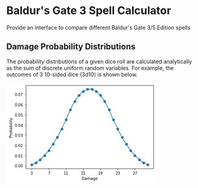 # Baldur's Gate 3 Spell Calculator
Provide an interface to compare different Baldur's Gate 3/5 Edition spells

## Damage Probability Distributions
The probability distributions of a given dice roll are calculated analytically as the sum of discrete uniform random variables. For example, the outcomes of 3 10-sided dice (3d10) is shown below.


![Alt text](/screenshots/3d10.png?raw=true "Optional Title")

